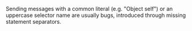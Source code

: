 Sending messages with a common literal (e.g. "Object self") or an uppercase selector name are usually bugs, introduced through missing statement separators.